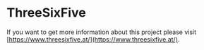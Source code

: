 # ThreeSixFive

If you want to get more information about this project please visit [https://www.threesixfive.at/](https://www.threesixfive.at/).
